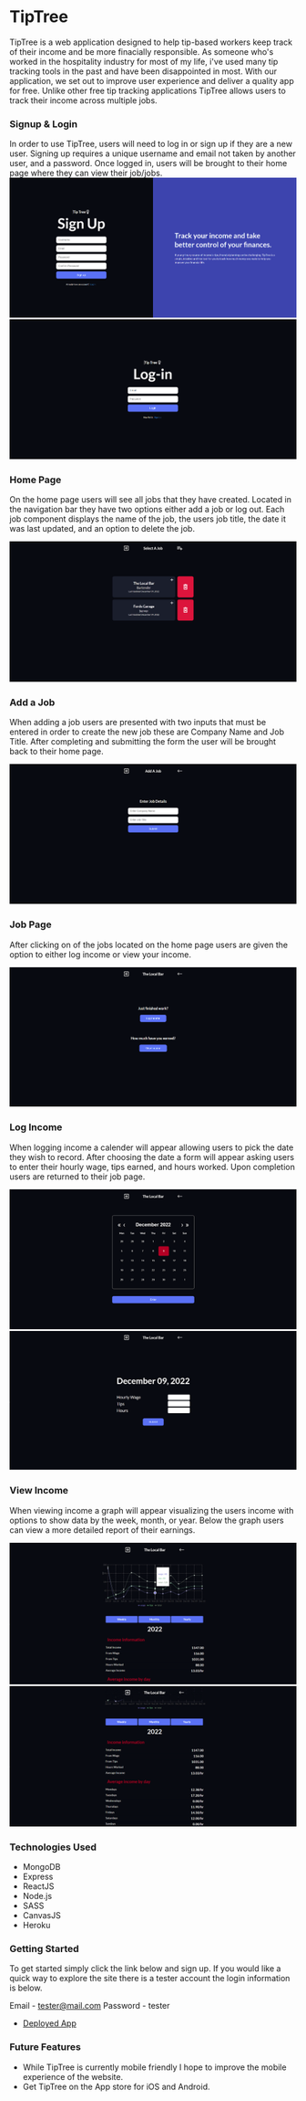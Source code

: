 # TipTree

TipTree is a web application designed to help tip-based workers keep track of their income and be more finacially responsible. As someone who's worked in the hospitality industry for most of my life, i've used many tip tracking tools in the past and have been disappointed in most. With our application, we set out to improve user experience and deliver a quality app for free. Unlike other free tip tracking applications TipTree allows users to track their income across multiple jobs. 

### Signup & Login

In order to use TipTree, users will need to log in or sign up if they are a new user. Signing up requires a unique username and email not taken by another user, and a password. Once logged in, users will be brought to their home page where they can view their job/jobs. 
![Signup](public/signup.png)
![Login](public/login.png)

### Home Page

On the home page users will see all jobs that they have created. Located in the navigation bar they have two options either add a job or log out. Each job component displays the name of the job, the users job title, the date it was last updated, and an option to delete the job.

![Homepage](public/homepage.png)

### Add a Job

When adding a job users are presented with two inputs that must be entered in order to create the new job these are Company Name and Job Title. After completing and submitting the form the user will be brought back to their home page.

![Addjob](public/AddJob.png)

### Job Page

After clicking on of the jobs located on the home page users are given the option to either log income or view your income.

![Jobpage](public/jobpage.png)

### Log Income

When logging income a calender will appear allowing users to pick the date they wish to record. After choosing the date a form will appear asking users to enter their hourly wage, tips earned, and hours worked. Upon completion users are returned to their job page.

![Calendar](public/calendar.png)
![Jobform](public/jobform.png)

### View Income

When viewing income a graph will appear visualizing the users income with options to show data by the week, month, or year. Below the graph users can view a more detailed report of their earnings.

![Viewincome](public/viewincome1.png)
![Viewincome](public/viewincome2.png)


### Technologies Used

- MongoDB
- Express
- ReactJS
- Node.js
- SASS
- CanvasJS
- Heroku

### Getting Started
To get started simply click the link below and sign up. If you would like a quick way to explore the site there is a tester account the login information is below.

Email    - tester@mail.com
Password - tester

- [Deployed App](http://tiptree.herokuapp.com/)


### Future Features

- While TipTree is currently mobile friendly I hope to improve the mobile experience of the website.
- Get TipTree on the App store for iOS and Android.